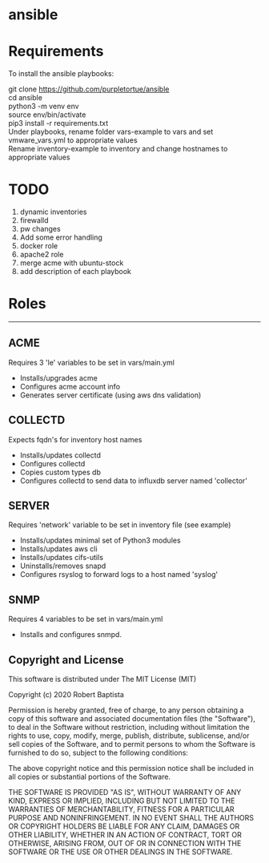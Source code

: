# ansible

# Requirements

To install the ansible playbooks:

  git clone https://github.com/purpletortue/ansible  
	cd ansible  
	python3 -m venv env  
	source env/bin/activate  
  pip3 install -r requirements.txt  
  Under playbooks, rename folder vars-example to vars and set vmware_vars.yml to appropriate values  
  Rename inventory-example to inventory and change hostnames to appropriate values  



# TODO

1. dynamic inventories
2. firewalld
3. pw changes
4. Add some error handling
5. docker role
6. apache2 role
7. merge acme with ubuntu-stock
8. add description of each playbook


# Roles
----
ACME
--
Requires 3 'le' variables to be set in vars/main.yml  
- Installs/upgrades acme  
- Configures acme account info  
- Generates server certificate (using aws dns validation)  

COLLECTD
--
Expects fqdn's for inventory host names  
- Installs/updates collectd  
- Configures collectd  
- Copies custom types db  
- Configures collectd to send data to influxdb server named 'collector'  

SERVER
--
Requires 'network' variable to be set in inventory file (see example)  
- Installs/updates minimal set of Python3 modules  
- Installs/updates aws cli  
- Installs/updates cifs-utils  
- Uninstalls/removes snapd  
- Configures rsyslog to forward logs to a host named 'syslog'  

SNMP  
--
Requires 4 variables to be set in vars/main.yml  
- Installs and configures snmpd.  


Copyright and License
---------------------

This software is distributed under The MIT License (MIT)

Copyright (c) 2020 Robert Baptista

Permission is hereby granted, free of charge, to any person obtaining a copy
of this software and associated documentation files (the "Software"), to deal
in the Software without restriction, including without limitation the rights
to use, copy, modify, merge, publish, distribute, sublicense, and/or sell
copies of the Software, and to permit persons to whom the Software is
furnished to do so, subject to the following conditions:

The above copyright notice and this permission notice shall be included in all
copies or substantial portions of the Software.

THE SOFTWARE IS PROVIDED "AS IS", WITHOUT WARRANTY OF ANY KIND, EXPRESS OR
IMPLIED, INCLUDING BUT NOT LIMITED TO THE WARRANTIES OF MERCHANTABILITY,
FITNESS FOR A PARTICULAR PURPOSE AND NONINFRINGEMENT. IN NO EVENT SHALL THE
AUTHORS OR COPYRIGHT HOLDERS BE LIABLE FOR ANY CLAIM, DAMAGES OR OTHER
LIABILITY, WHETHER IN AN ACTION OF CONTRACT, TORT OR OTHERWISE, ARISING FROM,
OUT OF OR IN CONNECTION WITH THE SOFTWARE OR THE USE OR OTHER DEALINGS IN THE
SOFTWARE.
